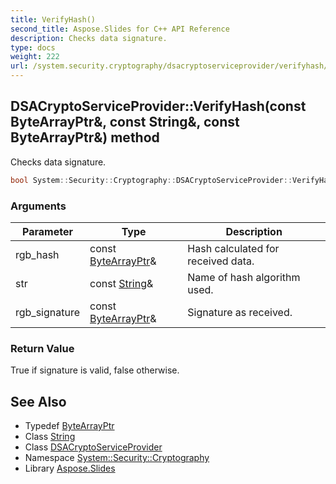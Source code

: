 ```yaml
---
title: VerifyHash()
second_title: Aspose.Slides for C++ API Reference
description: Checks data signature.
type: docs
weight: 222
url: /system.security.cryptography/dsacryptoserviceprovider/verifyhash/
---
```

## DSACryptoServiceProvider::VerifyHash(const ByteArrayPtr\&, const String\&, const ByteArrayPtr\&) method


Checks data signature.

```cpp
bool System::Security::Cryptography::DSACryptoServiceProvider::VerifyHash(const ByteArrayPtr &rgb_hash, const String &str, const ByteArrayPtr &rgb_signature)
```


### Arguments

| Parameter | Type | Description |
| --- | --- | --- |
| rgb_hash | const [ByteArrayPtr](../../../system/bytearrayptr/)\& | Hash calculated for received data. |
| str | const [String](../../../system/string/)\& | Name of hash algorithm used. |
| rgb_signature | const [ByteArrayPtr](../../../system/bytearrayptr/)\& | Signature as received. |

### Return Value

True if signature is valid, false otherwise.

## See Also

* Typedef [ByteArrayPtr](../../../system/bytearrayptr/)
* Class [String](../../../system/string/)
* Class [DSACryptoServiceProvider](../)
* Namespace [System::Security::Cryptography](../../)
* Library [Aspose.Slides](../../../)